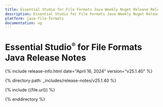 ```yaml
---
title: Essential Studio for File Formats Java Weekly Nuget Release Release Notes  
description: Essential Studio for File Formats Java Weekly Nuget Release Release Notes  
platform: java-file-formats
documentation: ug
---
```


# Essential Studio<sup style="font-size:70%">&reg;</sup> for File Formats Java Release Notes  

{% include release-info.html date="April 16, 2024"  version="v25.1.40" %} 

{% directory path: _includes/release-notes/v25.1.40 %}

{% include {{file.url}} %}

{% enddirectory %}


